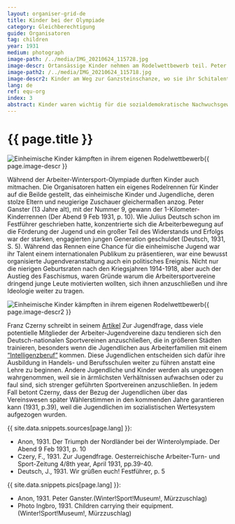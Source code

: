 ```yaml
---
layout: organiser-grid-de
title: Kinder bei der Olympiade
category: Gleichberechtigung
guide: Organisatoren
tag: children
year: 1931
medium: photograph
image-path: /../media/IMG_20210624_115728.jpg
image-descr: Ortansässige Kinder nehmen am Rodelwettbewerb teil. Peter Ganster (13 Jahre alt) gewinnt den Wettbewerb
image-path2: /../media/IMG_20210624_115718.jpg
image-descr2: Kinder am Weg zur Ganzsteinschanze, wo sie ihr Schitalent unter Beweis stellen
lang: de
ref: equ-org
index: 3
abstract: Kinder waren wichtig für die sozialdemokratische Nachwuchsgewinnung. Deshalb bekamen die Kinder ihren eigenen Wettbewerb, sehr zur Freude der einheimischen und internationalen Gäste.
---
```

<body>
    <div class="infotext">
        <h1 id="title">{{ page.title }}</h1>
        <div class="grid-item" id="exhibit-image"><img src="/../media/IMG_20210624_115728.jpg" class="img-fluid" alt="Einheimische Kinder kämpften in ihrem eigenen Rodelwettbewerb">{{ page.image-descr }}</div>
        <p>Während der Arbeiter-Wintersport-Olympiade durften Kinder auch mitmachen. Die Organisatoren hatten ein eigenes Rodelrennen für Kinder auf die Beilde gestellt, das einheimische Kinder und Jugendliche, deren stolze Eltern und neugierige Zuschauer gleichermaßen anzog. Peter Ganster (13 Jahre alt), mit der Nummer 9, gewann der 1-Kilometer-Kinderrennen (<span class="source">Der Abend</span> 9 Feb 1931, p. 10). Wie Julius Deutsch schon im <span class="source">Festführer</span> geschrieben hatte, konzentrierte sich die Arbeiterbewegung auf die Förderung der Jugend und ein großer Teil des Widerstands und Erfolgs war der starken, engagierten jungen Generation geschuldet (Deutsch, 1931, S. 5). Während das Rennen eine Chance für die einheimische Jugend war ihr Talent einem internationalen Publikum zu präsentieren, war eine bewusst organisierte Jugendveranstaltung auch ein politisches Ereignis. Nicht nur die nierigen Geburtsraten nach den Kriegsjahren 1914-1918, aber auch der Austieg des Faschismus, waren Gründe warum die Arbeitersportvereine dringend junge Leute motivierten wollten, sich ihnen anzuschließen und ihre Ideologie weiter zu tragen.</p>
        <div class="grid-item" id="exhibit-image"><img src="/../media/IMG_20210624_115718.jpg" class="img-fluid" alt="Einheimische Kinder kämpften in ihrem eigenen Rodelwettbewerb">{{ page.image-descr2 }}</div>
        <p>Franz Czerny schreibt in seinem <a href="#" class="link-info" data-toggle="tooltip" title="Der Artikel wurde in der Österreichischen Arbeiter Turn- und Sport-Zeitung, Sprechrohr der Arbeitersportvereine, veröffentlicht">Artikel</a> <span class="source">Zur Jugendfrage</span>, dass viele potentielle Mitglieder der Arbeiter-Jugendvereine  dazu tendieren sich den Deutsch-nationalen Sportvereinen anzuschließen, die in größeren Städten trainieren, besonders wenn die Jugendlichen aus Arbeiterfamilien mit einem <a href="#" class="translation" data-toggle="tooltip" title="Ein Beruf der mehr geistig als körperlich fordernd ist">“Intelligenzberuf”</a> kommen. Diese Jugendlichen entscheiden sich dafür ihre Ausbildung in Handels- und Berufsschulen weiter zu führen anstatt eine Lehre zu beginnen. Andere Jugendliche und Kinder werden als ungezogen wahrgenommen, weil sie in ärmlichsten Verhältnissen aufwachsen oder zu faul sind, sich strenger geführten Sportvereinen anzuschließen. In jedem Fall betont Czerny, dass der Bezug der Jugendlichen über das Vereinswesen später Wählerstimmen in den kommenden Jahre garantieren kann (1931, p.39), weil die Jugendlichen im sozialistischen Wertesystem aufgezogen wurden.</p>
        <div class="resources">
            <div class="resource-title">{{ site.data.snippets.sources[page.lang] }}:</div>
                <ul>
                    <li>Anon, 1931. Der Triumph der Nordländer bei der Winterolympiade. <span id="source">Der Abend</span> 9 Feb 1931, p. 10</li>
                    <li>Czery, F., 1931. Zur Jugendfrage. <span id="source">Oesterreichische Arbeiter-Turn- und Sport-Zeitung</span> 4/8th year, April 1931, pp.39-40.</li>
                    <li>Deutsch, J., 1931. Wir grüßen euch! <span id="source">Festführer</span>, p. 5</li>
                </ul>
            <div class="resource-title">{{ site.data.snippets.pics[page.lang] }}:</div>
                <ul>
                    <li>Anon, 1931. Peter Ganster.(Winter!Sport!Museum!, Mürzzuschlag)</li>
                    <li>Photo Ingbro, 1931. Children carrying their equipment. (Winter!Sport!Museum!, Mürzzuschlag)</li>
                </ul> 
        </div>
    </div>
</body>